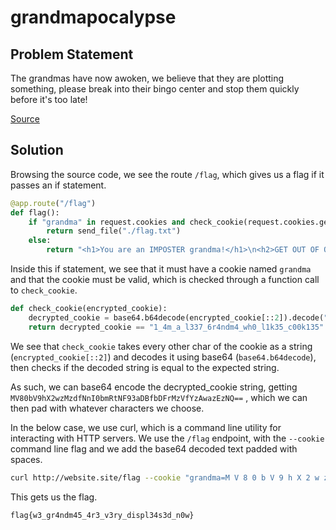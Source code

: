 # grandmapocalypse

## Problem Statement

The grandmas have now awoken, we believe that they are plotting something, please break into their bingo center and stop them quickly before it's too late!

[Source](./main.py)

## Solution

Browsing the source code, we see the route `/flag`, which gives us a flag if it passes an if statement.

```PYTHON
@app.route("/flag")
def flag():
    if "grandma" in request.cookies and check_cookie(request.cookies.get("grandma")):
        return send_file("./flag.txt")
    else:
        return "<h1>You are an IMPOSTER grandma!</h1>\n<h2>GET OUT OF OUR BINGO RESEARCH FACILITY CENTER NOW OR ELSE. </h2>"
```

Inside this if statement, we see that it must have a cookie named `grandma` and that the cookie must be valid, which is checked through a function call to `check_cookie`.

```PYTHON
def check_cookie(encrypted_cookie):
    decrypted_cookie = base64.b64decode(encrypted_cookie[::2]).decode("ascii")
    return decrypted_cookie == "1_4m_a_l337_6r4ndm4_wh0_l1k35_c00k135"
```

We see that `check_cookie` takes every other char of the cookie as a string (`encrypted_cookie[::2]`) and decodes it using base64 (`base64.b64decode`), then checks if the decoded string is equal to the expected string.

As such, we can base64 encode the decrypted_cookie string, getting `MV80bV9hX2wzMzdfNnI0bmRtNF93aDBfbDFrMzVfYzAwazEzNQ==` , which we can then pad with whatever characters we choose.

In the below case, we use curl, which is a command line utility for interacting with HTTP servers. We use the `/flag` endpoint, with the `--cookie` command line flag and we add the base64 decoded text padded with spaces.

```bash
curl http://website.site/flag --cookie "grandma=M V 8 0 b V 9 h X 2 w z M z d f N n I 0 b m R t N F 9 3 a D B f b D F r M z V f Y z A w a z E z N Q = ="
```

This gets us the flag.

`flag{w3_gr4ndm45_4r3_v3ry_displ34s3d_n0w}`
